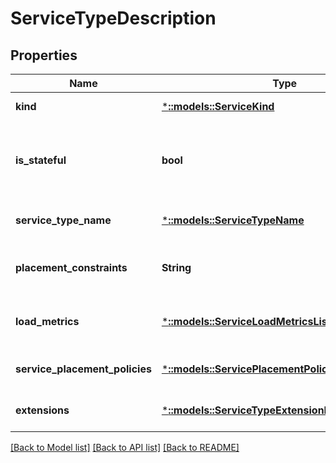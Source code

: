 # ServiceTypeDescription

## Properties
Name | Type | Description | Notes
------------ | ------------- | ------------- | -------------
**kind** | [***::models::ServiceKind**](ServiceKind.md) | The kind of service (Stateless or Stateful). | [default to null]
**is_stateful** | **bool** | Indicates whether the service type is a stateful service type or a stateless service type. This property is true if the service type is a stateful service type, false otherwise. | [optional] [default to null]
**service_type_name** | [***::models::ServiceTypeName**](ServiceTypeName.md) | Name of the service type as specified in the service manifest. | [optional] [default to null]
**placement_constraints** | **String** | The placement constraint to be used when instantiating this service in a Service Fabric cluster. | [optional] [default to null]
**load_metrics** | [***::models::ServiceLoadMetricsList**](ServiceLoadMetricsList.md) | The service load metrics is given as an array of ServiceLoadMetricDescription objects. | [optional] [default to null]
**service_placement_policies** | [***::models::ServicePlacementPolicyDescriptionList**](ServicePlacementPolicyDescriptionList.md) | List of service placement policy descriptions. | [optional] [default to null]
**extensions** | [***::models::ServiceTypeExtensionDescriptionList**](ServiceTypeExtensionDescriptionList.md) | List of service type extensions. | [optional] [default to null]

[[Back to Model list]](../README.md#documentation-for-models) [[Back to API list]](../README.md#documentation-for-api-endpoints) [[Back to README]](../README.md)


